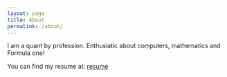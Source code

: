 ```yaml
---
layout: page
title: About
permalink: /about/
---
```


I am a quant by profession. Enthusiatic about computers, mathematics and Formula one! 

You can find my resume at:
[resume](https://drive.google.com/file/d/10d0z2ui4jluwsbauOV5vPx2sS7JU_Tfn/view?usp=sharing)
